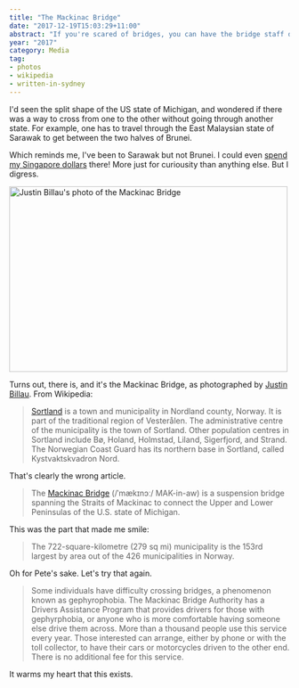 ```yaml
---
title: "The Mackinac Bridge"
date: "2017-12-19T15:03:29+11:00"
abstract: "If you're scared of bridges, you can have the bridge staff drive your car for you. This is wonderful on so many levels."
year: "2017"
category: Media
tag:
- photos
- wikipedia
- written-in-sydney
---
```

I'd seen the split shape of the US state of Michigan, and wondered if there was a way to cross from one to the other without going through another state. For example, one has to travel through the East Malaysian state of Sarawak to get between the two halves of Brunei.

Which reminds me, I've been to Sarawak but not Brunei. I could even [spend my Singapore dollars] there! More just for curiousity than anything else. But I digress.

<p><img src="https://rubenerd.com/files/2017/Mackinac_Bridge_from_the_air@1x.jpg" srcset="https://rubenerd.com/files/2017/Mackinac_Bridge_from_the_air@1x.jpg 1x, https://rubenerd.com/files/2017/Mackinac_Bridge_from_the_air@2x.jpg 2x" alt="Justin Billau's photo of the Mackinac Bridge" style="width:500px; height:333px;" /></p>

Turns out, there is, and it's the Mackinac Bridge, as photographed by [Justin Billau]. From Wikipedia:

> [Sortland] is a town and municipality in Nordland county, Norway. It is part of the traditional region of Vesterålen. The administrative centre of the municipality is the town of Sortland. Other population centres in Sortland include Bø, Holand, Holmstad, Liland, Sigerfjord, and Strand. The Norwegian Coast Guard has its northern base in Sortland, called Kystvaktskvadron Nord.

That's clearly the wrong article.

> The [Mackinac Bridge] \(/ˈmækɪnɔː/ MAK-in-aw) is a suspension bridge spanning the Straits of Mackinac to connect the Upper and Lower Peninsulas of the U.S. state of Michigan. 

This was the part that made me smile:

> The 722-square-kilometre (279 sq mi) municipality is the 153rd largest by area out of the 426 municipalities in Norway. 

Oh for Pete's sake. Let's try that again.

> Some individuals have difficulty crossing bridges, a phenomenon known as gephyrophobia. The Mackinac Bridge Authority has a Drivers Assistance Program that provides drivers for those with gephyrphobia, or anyone who is more comfortable having someone else drive them across. More than a thousand people use this service every year. Those interested can arrange, either by phone or with the toll collector, to have their cars or motorcycles driven to the other end. There is no additional fee for this service.

It warms my heart that this exists.

[Sortland]: https://en.wikipedia.org/wiki/Sortland "Wikipedia article on Sortland"
[Mackinac Bridge]: https://en.wikipedia.org/wiki/Mackinac_Bridge "Wikipedia article on the Mackinac Bridge"
[Justin Billau]: https://commons.wikimedia.org/wiki/File:Mackinac_Bridge_from_the_air3.jpg
[spend my Singapore dollars]: http://www.mas.gov.sg/currency/currency%20interchangeability%20agreement%20between%20brunei%20darussalam%20and%20singapore.aspx
